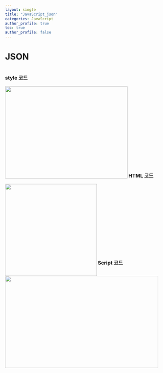```yaml
---
layout: single
title: "JavaScript_json"
categories: JavaScript
author_profile: true
toc: true
author_profile: false
---
```


<h1>JSON<h1>

<h3>style 코드</h3>

<img src="https://hakcoding.github.io/img/javascript_day04_01.png" width="400" height="300" align="left">
<br><br><br><br><br><br><br><br><br><br><br><br><br><br><br>
<h3>HTML 코드</h3>

<img src="https://hakcoding.github.io/img/javascript_day04_02.png" width="300" height="300" align="left">
<br><br><br><br><br><br><br><br><br><br><br><br><br>
<h3>Script 코드</h3>

<img src="https://hakcoding.github.io/img/javascript_day04_03.png" width="500" height="300" align="left">
